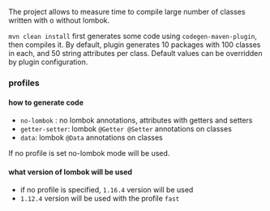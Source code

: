 The project allows to measure time to compile large number of classes 
written with o without lombok. 
    
`mvn clean install` first generates some code using `codegen-maven-plugin`, then compiles it.
By default, plugin generates 10 packages with 100 classes in each, 
and 50 string attributes per class. Default values can be overridden by plugin configuration.

### profiles
#### how to generate code
* `no-lombok` : no lombok annotations, attributes with getters and setters
* `getter-setter`: lombok `@Getter @Setter` annotations on classes
* `data`: lombok `@Data` annotations on classes
    
If no profile is set no-lombok mode will be used.

#### what version of lombok will be used
* if no profile is specified, `1.16.4` version will be used
* `1.12.4` version will be used with the profile `fast`
    
